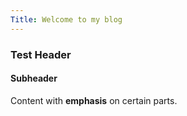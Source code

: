 ```yaml
---
Title: Welcome to my blog
---
```

### Test Header
#### Subheader
Content with <b>emphasis</b> on certain parts.

